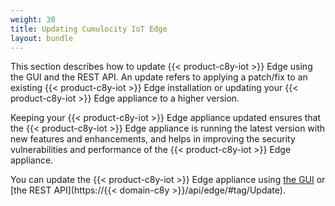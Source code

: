 ```yaml
---
weight: 30
title: Updating Cumulocity IoT Edge
layout: bundle
---
```


This section describes how to update {{< product-c8y-iot >}} Edge using the GUI and the REST API. An update refers to applying a patch/fix to an existing {{< product-c8y-iot >}} Edge installation or updating your {{< product-c8y-iot >}} Edge appliance to a higher version.

Keeping your {{< product-c8y-iot >}} Edge appliance updated ensures that the {{< product-c8y-iot >}} Edge appliance is running the latest version with new features and enhancements, and helps in improving the security vulnerabilities and performance of the {{< product-c8y-iot >}} Edge appliance.

You can update the {{< product-c8y-iot >}} Edge appliance using [the GUI](/edge/edge-update/#updating-edge-gui) or [the REST API](https://{{< domain-c8y >}}/api/edge/#tag/Update).
